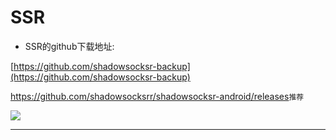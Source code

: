 # SSR

* SSR的github下载地址:

[https://github.com/shadowsocksr-backup](https://github.com/shadowsocksr-backup)

<https://github.com/shadowsocksrr/shadowsocksr-android/releases>`推荐`

![](https://upload-images.jianshu.io/upload_images/14414020-8de8cf14188f9464.png?imageMogr2/auto-orient/strip%7CimageView2/2/w/1240)

---
